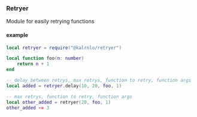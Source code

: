 ### Retryer

Module for easily retrying functions

#### example
```lua
local retryer = require("@kalrnlo/retryer")

local function foo(n: number)
    return n + 1
end

-- delay between retrys, max retrys, function to retry, function args
local added = retryer.delay(10, 20, foo, 1)

-- max retrys, function to retry, function args
local other_added = retryer(20, foo, 1)
other_added -= 3


```